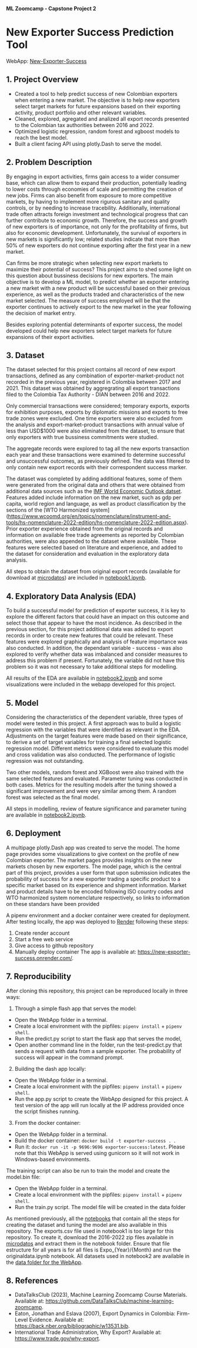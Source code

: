 **ML Zoomcamp - Capstone Project 2**
# New Exporter Success Prediction Tool

WebApp: [New-Exporter-Success](https://new-exporter-success.onrender.com/)

## 1. Project Overview

* Created a tool to help predict success of new Colombian exporters when entering a new market. The objective is to help new exporters select target markets for future expansions based on their exporting activity, product portfolio and other relevant variables.
* Cleaned, explored, agregated and analized all export records presented to the Colombian tax authorities between 2016 and 2022.
* Optimized logistic regression, random forest and xgboost models to reach the best model.
* Built a client facing API using plotly.Dash to serve the model. 
  
## 2. Problem Description

By engaging in export activities, firms gain access to a wider consumer base, which can allow them to expand their production, potentially leading to lower costs through economies of scale and permitting the creation of new jobs. Firms can also benefit from exposure to more competitive markets, by having to implement more rigurous sanitary and quality controls, or by needing to increase tracebility. Additionally, international trade often attracts foreign investment and technological progress that can further contribute to economic growth. Therefore, the success and growth of new exporters is of importance, not only for the profitability of firms, but also for economic development. Unfortunately, the survival of exporters in new markets is significantly low; related studies indicate that more than 50% of new exporters do not continue exporting after the first year in a new market. 

Can firms be more strategic when selecting new export markets to maximize their potential of success? This project aims to shed some light on this question about bussiness decisions for new exporters. The main objective is to develop a ML model, to predict whether an exporter entering a new market with a new product will be successful based on their previous experience, as well as the products traded and characteristics of the new market selected. The measure of success employed will be that the exporter continues to actively export to the new market in the year following the decision of market entry.

Besides exploring potential determinants of exporter success, the model developed could help new exporters select target markets for future expansions of their export activities.

## 3. Dataset

The dataset selected for this project contains all record of new export transactions, defined as any combination of exporter-market-product not recorded in the previous year, registered in Colombia between 2017 and 2021. This dataset was obtained by aggregrating all export transactions filed to the Colombia Tax Authority - DIAN between 2016 and 2022. 

Only commercial transactions were considered; temporary exports, exports for exhibition purposes, exports by diplomatic missions and exports to free trade zones were excluded. One time exporters were also excluded from the analysis and export-market-product transactions with annual value of less than USD$1000 were also eliminated from the dataset, to ensure that only exporters with true bussiness commitments were studied.

The aggregate records were explored to tag all the new exports transaction each year and these transactions were examined to determine successful and unsuccessful outcomes, as previously defined. The data was filtered to only contain new export records with their correspondent success marker. 

The dataset was completed by adding additional features, some of them were generated from the original data and others that were obtained from additional data sources such as the [IMF World Economic Outlook datset](https://www.imf.org/en/Publications/SPROLLs/world-economic-outlook-databases#sort=%40imfdate%20descending). Features added include information on the new market, such as gdp per capita, world region and language, as well as product classification by the sections of the [WTO Harmonized system] (https://www.wcoomd.org/en/topics/nomenclature/instrument-and-tools/hs-nomenclature-2022-edition/hs-nomenclature-2022-edition.aspx). Prior exporter experience obtained from the original records and information on available free trade agreements as reported by Colombian authorities, were also appended to the dataset where available. These features were selected based on literature and experience, and added to the dataset for consideration and evaluation in the exploratory data analysis.    

All steps to obtain the dataset from original export records (available for download at [microdatos](https://microdatos.dane.gov.co/index.php/catalog/472/get-microdata)) are included in [notebook1.ipynb](https://github.com/angelineolapa/New_Exporter_Success/blob/main/Notebooks/notebook1.ipynb). 

## 4. Exploratory Data Analysis (EDA)

To build a successful model for prediction of exporter success, it is key to explore the different factors that could have an impact on this outcome and select those that appear to have the most incidence. As described in the previous section, for this project additional data was added to export records in order to create new features that could be relevant. These features were explored graphically and analysis of feature importance was also conducted. In addition, the dependant variable - success - was also explored to verify whether data was imbalanced and consider measures to address this problem if present. Fortunately, the variable did not have this problem so it was not necessary to take additional steps for modelling.

All results of the EDA are available in [notebook2.ipynb](https://github.com/angelineolapa/New_Exporter_Success/blob/main/Notebooks/notebook2.ipynb) and some visualizations were included in the webapp developed for this project.

## 5. Model

Considering the characteristics of the dependent variable, three types of model were tested in this project. A first approach was to build a logistic regression with the variables that were identified as relevant in the EDA. Adjustments on the target features were made based on their significance, to derive a set of target variables for training a final selected logistic regression model. Different metrics were considered to evaluate this model and cross validation was also conducted. The performance of logistic regression was not outstanding.

Two other models, random forest and XGBoost were also trained with the same selected features and evaluated. Parameter tuning was conducted in both cases. Metrics for the resulting models after the tuning showed a significant improvement and were very similar among them. A random forest was selected as the final model. 

All steps in modelling, review of feature significance and parameter tuning are available in [notebook2.ipynb](https://github.com/angelineolapa/New_Exporter_Success/blob/main/Notebooks/notebook2.ipynb).

## 6. Deployment

A multipage plotly.Dash app was created to serve the model. The home page provides some visualizations to give context on the profile of new Colombian exporter. The market pages provides insights on the new markets chosen by new exporters. The model page, which is the central part of this project, provides a user form that upon submission indicates the probability of success for a new exporter trading a specific product to a specific market based on its experience and shipment information. Market and product details have to be encoded following ISO country codes and WTO harmonized system nomenclature respectively, so links to information on these standars have been provided 

A pipenv environment and a docker container were created for deployment. After testing locally, the app was deployed to [Render](https://render.com/) following these steps:
1. Create render account
2. Start a free web service
3. Give access to github repository 
4. Manually deploy container
The app is available at: https://new-exporter-success.onrender.com/.

## 7. Reproducibility

After cloning this repository, this project can be reproduced locally in three ways:

1. Through a simple flash app that serves the model:
  - Open the WebApp folder in a terminal.
  - Create a local environment with the pipfiles: `pipenv install` + `pipenv shell`.
  - Run the predict.py script to start the flask app that serves the model,
  - Open another command line in the folder, run the test-predict.py that sends a request with data from a sample exporter.
  The probability of success will appear in the command prompt.
  
2. Building the dash app locally:
  - Open the WebApp folder in a terminal.
  - Create a local environment with the pipfiles: `pipenv install` + `pipenv shell`.
  - Run the app.py script to create the WebApp designed for this project. 
  A test version of the app will run locally at the IP address provided once the script finishes running.

3. From the docker container: 
  - Open the WebApp folder in a terminal.
  - Build the docker container: `docker build -t exporter-success . `.
  - Run it: `docker run -it -p 9696:9696 exporter-success:latest`. 
  Please note that this WebApp is served using gunicorn so it will not work in Windows-based environments. 
  
The training script can also be run to train the model and create the model.bin file:
- Open the WebApp folder in a terminal.
- Create a local environment with the pipfiles: `pipenv install` + `pipenv shell`.
- Run the train.py script.
The model file will be created in the data folder

As mentioned previously, all the [notebooks](https://github.com/angelineolapa/New_Exporter_Success/blob/main/Notebooks/) that contain all the steps for creating the dataset and tuning the model are also available in this repository. The exports.csv file used in notebook1 is too large for this repository. To create it, download the 2016-2022 zip files available in [microdatos](https://microdatos.dane.gov.co/index.php/catalog/472/get-microdata) and extract them in the notebook folder. Ensure that file estructure for all years is for all files is Expo_{Year}/{Month} and run the originaldata.ipynb notebook. All datasets used in notebook2 are available in the [data folder for the WebApp](https://github.com/angelineolapa/New_Exporter_Success/blob/main/Notebooks/). 

## 8. References
- DataTalksClub (2023), Machine Learning Zoomcamp Course Materials. Available at: https://github.com/DataTalksClub/machine-learning-zoomcamp.
- Eaton, Jonathan and Eslava (2007), Export Dynamics in Colombia: Firm-Level Evidence. Available at: https://back.nber.org/bibliographic/w13531.bib.
- International Trade Administration, Why Export? Available at: https://www.trade.gov/why-export.

 
